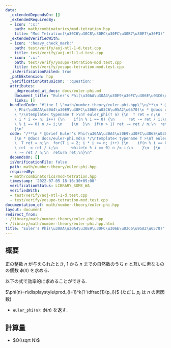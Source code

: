 ```yaml
---
data:
  _extendedDependsOn: []
  _extendedRequiredBy:
  - icon: ':x:'
    path: math/combinatorics/mod-tetration.hpp
    title: "Mod Tetration(\u30C6\u30C8\u30EC\u30FC\u30B7\u30E7\u30F3)"
  _extendedVerifiedWith:
  - icon: ':heavy_check_mark:'
    path: test/verify/aoj-ntl-1-d.test.cpp
    title: test/verify/aoj-ntl-1-d.test.cpp
  - icon: ':x:'
    path: test/verify/yosupo-tetration-mod.test.cpp
    title: test/verify/yosupo-tetration-mod.test.cpp
  _isVerificationFailed: true
  _pathExtension: hpp
  _verificationStatusIcon: ':question:'
  attributes:
    _deprecated_at_docs: docs/euler-phi.md
    document_title: "Euler's Phi(\u30AA\u30A4\u30E9\u30FC\u306E\u03C6\u95A2\u6570)"
    links: []
  bundledCode: "#line 1 \"math/number-theory/euler-phi.hpp\"\n/**\n * @brief Euler's\
    \ Phi(\u30AA\u30A4\u30E9\u30FC\u306E\u03C6\u95A2\u6570)\n * @docs docs/euler-phi.md\n\
    \ */\ntemplate< typename T >\nT euler_phi(T n) {\n  T ret = n;\n  for(T i = 2;\
    \ i * i <= n; i++) {\n    if(n % i == 0) {\n      ret -= ret / i;\n      while(n\
    \ % i == 0) n /= i;\n    }\n  }\n  if(n > 1) ret -= ret / n;\n  return ret;\n\
    }\n"
  code: "/**\n * @brief Euler's Phi(\u30AA\u30A4\u30E9\u30FC\u306E\u03C6\u95A2\u6570\
    )\n * @docs docs/euler-phi.md\n */\ntemplate< typename T >\nT euler_phi(T n) {\n\
    \  T ret = n;\n  for(T i = 2; i * i <= n; i++) {\n    if(n % i == 0) {\n     \
    \ ret -= ret / i;\n      while(n % i == 0) n /= i;\n    }\n  }\n  if(n > 1) ret\
    \ -= ret / n;\n  return ret;\n}\n"
  dependsOn: []
  isVerificationFile: false
  path: math/number-theory/euler-phi.hpp
  requiredBy:
  - math/combinatorics/mod-tetration.hpp
  timestamp: '2022-07-05 18:16:30+09:00'
  verificationStatus: LIBRARY_SOME_WA
  verifiedWith:
  - test/verify/aoj-ntl-1-d.test.cpp
  - test/verify/yosupo-tetration-mod.test.cpp
documentation_of: math/number-theory/euler-phi.hpp
layout: document
redirect_from:
- /library/math/number-theory/euler-phi.hpp
- /library/math/number-theory/euler-phi.hpp.html
title: "Euler's Phi(\u30AA\u30A4\u30E9\u30FC\u306E\u03C6\u95A2\u6570)"
---
```

## 概要

正の整数 $n$ が与えられたとき, $1$ から $n$ までの自然数のうち $n$ と互いに素なものの個数 $\phi(n)$ を求める.

以下の式で効率的に求めることができる.

$\phi(n)=n\displaystyle\prod_{i=1}^k(1-\dfrac{1}{p_i})$ (ただし $p_i$ は $n$ の素因数)

* `euler_phi(n)`: $\phi(n)$ を返す.

## 計算量

* $O(\sqrt N)$
